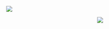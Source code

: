 
![](https://media1.tenor.com/m/woPhwHVVFcUAAAAd/rin-kagamine.gif)


<p align="center">
  <img src="https://komarev.com/ghpvc/?username=DAUGHTER0FEVIL&label=Fans&color=yellow">
  </p>
